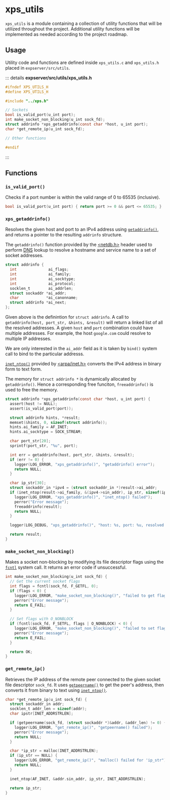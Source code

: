 # xps_utils

`xps_utils` is a module containing a collection of utility functions that will be utilized throughout the project. Additional utility functions will be implemented as needed according to the project roadmap.

## Usage

Utility code and functions are defined inside `xps_utils.c` and `xps_utils.h` placed in `expserver/src/utils`.

::: details **expserver/src/utils/xps_utils.h**

```c
#ifndef XPS_UTILS_H
#define XPS_UTILS_H

#include "../xps.h"

// Sockets
bool is_valid_port(u_int port);
int make_socket_non_blocking(u_int sock_fd);
struct addrinfo *xps_getaddrinfo(const char *host, u_int port);
char *get_remote_ip(u_int sock_fd);

// Other functions

#endif
```

:::

## Functions

### `is_valid_port()`

Checks if a port number is within the valid range of 0 to 65535 (inclusive).

```c
bool is_valid_port(u_int port) { return port >= 0 && port <= 65535; }
```

### `xps_getaddrinfo()`

Resolves the given host and port to an IPv4 address using [`getaddrinfo()`](https://man7.org/linux/man-pages/man3/getaddrinfo.3.html), and returns a pointer to the resulting `addrinfo` structure.

The `getaddrinfo()` function provided by the [<netdb.h>](https://pubs.opengroup.org/onlinepubs/009695399/basedefs/netdb.h.html) header used to perform [DNS](https://en.wikipedia.org/wiki/Domain_Name_System) lookup to resolve a hostname and service name to a set of socket addresses.

```c
struct addrinfo {
  int              ai_flags;
  int              ai_family;
  int              ai_socktype;
  int              ai_protocol;
  socklen_t        ai_addrlen;
  struct sockaddr *ai_addr;
  char            *ai_canonname;
  struct addrinfo *ai_next;
};
```

Given above is the definintion for `struct addrinfo`. A call to `getaddrinfo(host, port_str, &hints, &result)` will return a linked list of all the resolved addresses. A given `host` and `port` combination could have multiple addresses. For example, the host `google.com` could resolve to multiple IP addresses.

We are only interested in the `ai_addr` field as it is taken by `bind()` system call to bind to the particular addresss.

[`inet_ntop()`](https://man7.org/linux/man-pages/man3/inet_ntop.3.html) provided by [<arpa/inet.h>](https://pubs.opengroup.org/onlinepubs/7908799/xns/arpainet.h.html) converts the IPv4 address in binary form to text form.

The memory for `struct addrinfo *` is dynamically allocated by `getaddrinfo()`. Hence a corresponding free funciton, `freeaddrinfo()` is used to free the memory.

```c
struct addrinfo *xps_getaddrinfo(const char *host, u_int port) {
  assert(host != NULL);
  assert(is_valid_port(port));

  struct addrinfo hints, *result;
  memset(&hints, 0, sizeof(struct addrinfo));
  hints.ai_family = AF_INET;
  hints.ai_socktype = SOCK_STREAM;

  char port_str[20];
  sprintf(port_str, "%u", port);

  int err = getaddrinfo(host, port_str, &hints, &result);
  if (err != 0) {
    logger(LOG_ERROR, "xps_getaddrinfo()", "getaddrinfo() error");
    return NULL;
  }

  char ip_str[30];
  struct sockaddr_in *ipv4 = (struct sockaddr_in *)result->ai_addr;
  if (inet_ntop(result->ai_family, &(ipv4->sin_addr), ip_str, sizeof(ip_str)) == NULL) {
    logger(LOG_ERROR, "xps_getaddrinfo()", "inet_ntop() failed");
    perror("Error message");
    freeaddrinfo(result);
    return NULL;
  }

  logger(LOG_DEBUG, "xps_getaddrinfo()", "host: %s, port: %u, resolved ip: %s", host, port, ip_str);

  return result;
}
```

### `make_socket_non_blocking()`

Makes a socket non-blocking by modifying its file descriptor flags using the [`fcntl`](https://man7.org/linux/man-pages/man2/fcntl.2.html) system call. It returns an error code if unsuccessful.

```c
int make_socket_non_blocking(u_int sock_fd) {
  // Get the current socket flags
  int flags = fcntl(sock_fd, F_GETFL, 0);
  if (flags < 0) {
    logger(LOG_ERROR, "make_socket_non_blocking()", "failed to get flags");
    perror("Error message");
    return E_FAIL;
  }

  // Set flags with O_NONBLOCK
  if (fcntl(sock_fd, F_SETFL, flags | O_NONBLOCK) < 0) {
    logger(LOG_ERROR, "make_socket_non_blocking()", "failed to set flags");
    perror("Error message");
    return E_FAIL;
  }

  return OK;
}
```

### `get_remote_ip()`

Retrieves the IP address of the remote peer connected to the given socket file descriptor `sock_fd`. It uses [`getpeername()`](https://man7.org/linux/man-pages/man2/getpeername.2.html) to get the peer's address, then converts it from binary to text using [`inet_ntop()`](https://man7.org/linux/man-pages/man3/inet_ntop.3.html).

```c
char *get_remote_ip(u_int sock_fd) {
  struct sockaddr_in addr;
  socklen_t addr_len = sizeof(addr);
  char ipstr[INET_ADDRSTRLEN];

  if (getpeername(sock_fd, (struct sockaddr *)&addr, &addr_len) != 0) {
    logger(LOG_ERROR, "get_remote_ip()", "getpeername() failed");
    perror("Error message");
    return NULL;
  }

  char *ip_str = malloc(INET_ADDRSTRLEN);
  if (ip_str == NULL) {
    logger(LOG_ERROR, "get_remote_ip()", "malloc() failed for 'ip_str");
    return NULL;
  }

  inet_ntop(AF_INET, &addr.sin_addr, ip_str, INET_ADDRSTRLEN);

  return ip_str;
}

```
